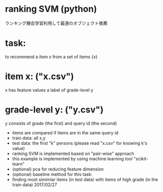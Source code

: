 # ranking SVM (python)
ランキング機会学習利用して最適のオブジェクト推薦
# task:
to recommend a item x
from a set of items {x}
# item x: ("x.csv")
x has feature values
a label of grade-level y
# grade-level y: ("y.csv")
y consists of grade (the first) and query id (the second)

- items are compared if items are in the same query id
- train data: all x,y
- test data: the first "k" persons (please read "x.csv" for knowing k's value)
- ranking SVM is implemented based on "pair-wise" approach
- this example is implemented by using machine learning tool "scikit-learn"
- (optional) pca for reducing feature dimension
- (optional) baseline method for this task:
- finding most simimlar items (in test data) with items of high grade (in the train data)
2017/02/27
